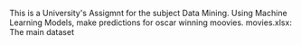 This is a University's Assigmnt for the subject Data Mining. Using Machine Learning Models, make predictions for oscar winning moovies. 
movies.xlsx: The main dataset
